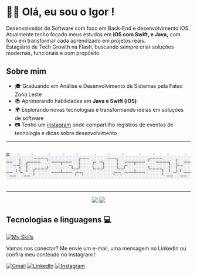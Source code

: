 # 👨‍💻 Olá, eu sou o Igor !
<p align="left">
Desenvolvedor de Software com foco em Back-End e desenvolvimento iOS. <br>
Atualmente tenho focado meus estudos em <strong>iOS com Swift, e Java,</strong> com foco em transformar cada aprendizado em projetos reais. <br>
Estagiário de Tech Growth na Flash, buscando sempre criar soluções modernas, funcionais e com propósito.
</p>

## Sobre mim

- 🎓 Graduando em Análise e Desenvolvimento de Sistemas pela Fatec Zona Leste
- 📚 Aprimorando habilidades em <strong>Java e Swift (iOS)</strong>
- 🌍 Explorando novas tecnologias e transformando ideias em soluções de software
- 📷 Tenho um [instagram](https://www.instagram.com/igao.dev/) onde compartilho registros de eventos de tecnologia e dicas sobre desenvolvimento

---

<br>

<picture>
  <source media="(prefers-color-scheme: dark)" srcset="https://raw.githubusercontent.com/eduardavieira-dev/eduardavieira-dev/output/pacman-contribution-graph-dark.svg">
  <source media="(prefers-color-scheme: light)" srcset="https://raw.githubusercontent.com/eduardavieira-dev/eduardavieira-dev/output/pacman-contribution-graph.svg">
  <img alt="pacman contribution graph" src="https://raw.githubusercontent.com/eduardavieira-dev/eduardavieira-dev/output/pacman-contribution-graph.svg">
</picture>

###
---

<p align="center">
  <img height="180em" src="https://github-readme-stats.vercel.app/api?username=igorwz&show_icons=true&theme=dracula&include_all_commits=true&count_private=true"/>
  <img height="180em" src="https://github-readme-stats.vercel.app/api/top-langs/?username=igorwz&layout=compact&langs_count=7&theme=dracula"/>
</p>

## Tecnologias e linguagens 💻

[![My Skills](https://skillicons.dev/icons?i=swift,java,spring,docker,figma,git,github,mysql,postgres)](https://skillicons.dev)

<p align="left">
  Vamos nos conectar? Me envie um e-mail, uma mensagem no LinkedIn ou confira meu conteúdo no Instagram !
</p>

<p align="left">
  <a href="https://mail.google.com/mail/?view=cm&fs=1&to=igormenezeswz@gmail.com" title="Gmail">
  <img src="https://img.shields.io/badge/-Gmail-FF0000?style=flat-square&labelColor=FF0000&logo=gmail&logoColor=white&link=LINK-DO-SEU-GMAIL" alt="Gmail"/></a>
  <a href="https://www.linkedin.com/in/igor-menezes-636b60239/" title="LinkedIn">
  <img src="https://img.shields.io/badge/-Linkedin-0e76a8?style=flat-square&logo=Linkedin&logoColor=white&link=LINK-DO-SEU-LINKEDIN" alt="LinkedIn"/></a>
  <a href="https://www.instagram.com/igao.dev/" title="Instagram">
  <img src="https://img.shields.io/badge/-Instagram-DF0174?style=flat-square&labelColor=DF0174&logo=instagram&logoColor=white&link=LINK-DO-SEU-INSTAGRAM" alt="Instagram"/></a>
</p>
